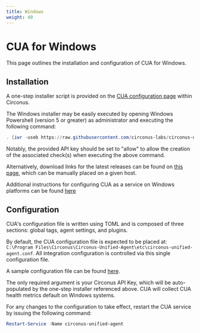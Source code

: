 ```yaml
---
title: Windows
weight: 40
---
```


# CUA for Windows

This page outlines the installation and configuration of CUA for Windows.

## Installation

A one-step installer script is provided on the [CUA configuration page](https://login.circonus.com/?whereTo=%2Fagents%3Ftype%3Dhttptrap%3Acua%23overview_panel) within Circonus.

The Windows installer may be easily executed by opening Windows Powershell (version 5 or greater) as administrator and executing the following command:

```powershell
. {iwr -useb https://raw.githubusercontent.com/circonus-labs/circonus-unified-agent/master/install/install_windows.ps1 } | iex; install -key <circonus api key>
```

Notably, the provided API key should be set to "allow" to allow the creation of the associated check(s) when executing the above command.

Alternatively, download links for the latest releases can be found on [this page](https://github.com/circonus-labs/circonus-unified-agent/releases/latest), which can be manually placed on a given host.

Additional instructions for configuring CUA as a service on Windows platforms can be found [here](https://github.com/circonus-labs/circonus-unified-agent/blob/master/docs/WINDOWS_SERVICE.md)

## Configuration

CUA's configuration file is written using TOML and is composed of three sections: global tags, agent settings, and plugins.

By default, the CUA configuration file is expected to be placed at: `C:\Program Files\Circonus\Circonus-Unified-Agent\etc\circonus-unified-agent.conf`. All integration configuration is controlled via this single configuration file.

A sample configuration file can be found [here](https://github.com/circonus-labs/circonus-unified-agent/blob/master/etc/example-circonus-unified-agent_windows.conf).

The only required argument is your Circonus API Key, which will be auto-populated by the one-step installer referenced above. CUA will collect CUA health metrics default on Windows systems.

For any changes to the configuration to take effect, restart the CUA service by issuing the following command:
```powershell
Restart-Service -Name circonus-unified-agent
```
